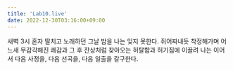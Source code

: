 ```yaml
---
title: 'Lab10.live'
date: 2022-12-30T03:16:00+09:00
---
```


새벽 3시 혼자 딸치고 노래하던 그날 밤을 나는 잊지 못한다.
쥐어짜내듯 착정해가며 어느새 무감각해진 쾌감과
그 후 잔상처럼 찾아오는 허탈함과 허기짐에 이끌려
나는 이어서 다음 사정을, 다음 선곡을, 다음 일출을 갈구한다.
